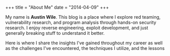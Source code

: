 +++
title = "About Me"
date = "2014-04-09"
+++

My name is **Austin Wile**. This blog is a place where I explore red teaming, vulnerability research, and program analysis through hands-on security research. I enjoy reverse engineering, exploit development, and just generally breaking stuff to understand it better.

Here is where I share the insights I’ve gained throughout my career as well as the challenges I’ve encountered, the techniques I utilize, and the lessons

